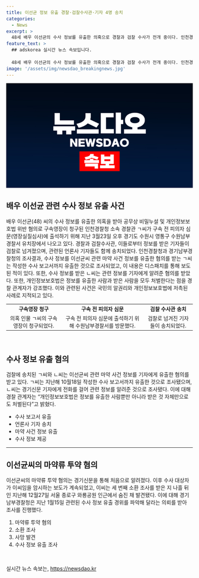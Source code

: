 ```yaml
---
title: 이선균 정보 유출 경찰·검찰수사관·기자 4명 송치
categories:
  - News
excerpt: >
  48세 배우 이선균의 수사 정보를 유출한 의혹으로 경찰과 검찰 수사가 전개 중이다. 인천경찰청 소속 경찰관과 검찰로부터 정보를 받은 기자들이 관련된 혐의로 조사를 받고 있다. 해당 정보는 이선균의 마약류 투약 혐의와 관련되어 있으며, 개인정보보호법 위반으로 인해 경찰과 디스패치 등 기자들도 송치되었다. ㄱ씨와 ㄴ씨는 기자에게 수사 정보를 유출한 혐의를 받고 있으며, 이에 대한 수사는 계속되고 있다.
feature_text: >
  ## adskorea 실시간 뉴스 속보입니다.

  48세 배우 이선균의 수사 정보를 유출한 의혹으로 경찰과 검찰 수사가 전개 중이다. 인천경찰청 소속 경찰관과 검찰로부터 정보를 받은 기자들이 관련된 혐의로 조사를 받고 있다. 해당 정보는 이선균의 마약류 투약 혐의와 관련되어 있으며, 개인정보보호법 위반으로 인해 경찰과 디스패치 등 기자들도 송치되었다. ㄱ씨와 ㄴ씨는 기자에게 수사 정보를 유출한 혐의를 받고 있으며, 이에 대한 수사는 계속되고 있다.
image: '/assets/img/newsdao_breakingnews.jpg'
---
```


<p><img src="/assets/img/newsdao_breakingnews.jpg" alt="adskorea 속보" /></p>

<h2 data-ke-size="size26">배우 이선균 관련 수사 정보 유출 사건</h2>

<p data-ke-size="size16">배우 이선균(48) 씨의 수사 정보를 유출한 의혹을 받아 공무상 비밀누설 및 개인정보보호법 위반 혐의로 구속영장이 청구된 인천경찰청 소속 경찰관 ㄱ씨가 구속 전 피의자 심문(영장실질심사)에 출석하기 위해 지난 3월23일 오후 경기도 수원시 영통구 수원남부경찰서 유치장에서 나오고 있다. 경찰과 검찰수사관, 이들로부터 정보를 받은 기자들이 검찰로 넘겨졌으며, 관련된 언론사 기자들도 함께 송치되었다. 인천경찰청과 경기남부경찰청의 조사결과, 수사 정보를 이선균씨 관련 마약 사건 정보를 유출한 혐의를 받는 ㄱ씨는 작성한 수사 보고서까지 유출한 것으로 조사되었고, 이 내용은 디스패치를 통해 보도된 적이 있다. 또한, 수사 정보를 받은 ㄴ씨는 관련 정보를 기자에게 알려준 혐의를 받았다. 또한, 개인정보보호법은 정보를 유출한 사람과 받은 사람을 모두 처벌한다는 점을 경찰 관계자가 강조했다. 이와 관련된 사건은 국민의 알권리와 개인정보보호법에 저촉된 사례로 지적되고 있다.</p>

<table>
    <tr>
        <td style="text-align: center; height: 17px;"><b>구속영장 청구</b></td>
        <td style="text-align: center; height: 17px;"><b>구속 전 피의자 심문</b></td>
        <td style="text-align: center; height: 17px;"><b>검찰 수사관 송치</b></td>
    </tr>
    <tr>
        <td style="text-align: center; height: 17px;">의혹 인물 ㄱ씨의 구속영장이 청구되었다.</td>
        <td style="text-align: center; height: 17px;">구속 전 피의자 심문에 출석하기 위해 수원남부경찰서를 방문했다.</td>
        <td style="text-align: center; height: 17px;">검찰로 넘겨진 기자들이 송치되었다.</td>
    </tr>
</table>

<p data-ke-size="size16">&nbsp;</p>

<h2 data-ke-size="size26">수사 정보 유출 혐의</h2>

<p data-ke-size="size16">검찰에 송치된 ㄱ씨와 ㄴ씨는 이선균씨 관련 마약 사건 정보를 기자에게 유출한 혐의를 받고 있다. ㄱ씨는 지난해 10월18일 작성한 수사 보고서까지 유출한 것으로 조사됐으며, ㄴ씨는 경기신문 기자에게 전화를 걸어 관련 정보를 알려준 것으로 조사됐다. 이에 대해 경찰 관계자는 “개인정보보호법은 정보를 유출한 사람뿐만 아니라 받은 것 자체만으로도 처벌된다”고 밝혔다.</p>

<ul>
    <li>수사 보고서 유출</li>
    <li>언론사 기자 송치</li>
    <li>마약 사건 정보 유출</li>
    <li>수사 정보 제공</li>
</ul>

<hr>

<h2 data-ke-size="size26">이선균씨의 마약류 투약 혐의</h2>

<p data-ke-size="size16">이선균씨의 마약류 투약 혐의는 경기신문을 통해 처음으로 알려졌다. 이후 수사 대상자가 이씨임을 암시하는 보도가 계속되었고, 이씨는 세 번째 소환 조사를 받은 지 나흘 뒤인 지난해 12월27일 서울 종로구 와룡공원 인근에서 숨진 채 발견됐다. 이에 대해 경기남부경찰청은 지난 1월15일 관련된 수사 정보 유출 경위를 파악해 달라는 의뢰를 받아 조사를 진행했다.</p>

<ol>
    <li>마약류 투약 혐의</li>
    <li>소환 조사</li>
    <li>사망 발견</li>
    <li>수사 정보 유출 조사</li>
</ol>

<p data-ke-size="size16">&nbsp;</p>
실시간 뉴스 속보는, <a href="https://newsdao.kr" rel="dofollow">https://newsdao.kr</a>


